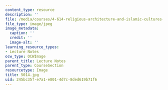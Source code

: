 ```yaml
---
content_type: resource
description: ''
file: /media/courses/4-614-religious-architecture-and-islamic-cultures-fall-2002/245bc35fe7a1e8014d7c8ded619b71f6_5014.jpg
file_type: image/jpeg
image_metadata:
  caption: ''
  credit: ''
  image-alt: ''
learning_resource_types:
- Lecture Notes
ocw_type: OCWImage
parent_title: Lecture Notes
parent_type: CourseSection
resourcetype: Image
title: 5014.jpg
uid: 245bc35f-e7a1-e801-4d7c-8ded619b71f6
---
```

